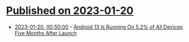 # [Published on 2023-01-20](index.md)

* [2023-01-20, 00:50:00](https://devices.slashdot.org/story/23/01/19/2159240/android-13-is-running-on-52-of-all-devices-five-months-after-launch?utm_source=rss1.0mainlinkanon&utm_medium=feed) - [Android 13 Is Running On 5.2% of All Devices Five Months After Launch](https://devices.slashdot.org/story/23/01/19/2159240/android-13-is-running-on-52-of-all-devices-five-months-after-launch?utm_source=rss1.0mainlinkanon&utm_medium=feed)
